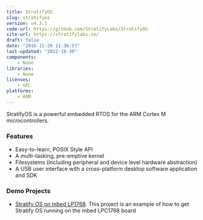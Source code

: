 ```yaml
---
title: StratifyOS
slug: stratifyos
version: v4.3.1
code-url: https://github.com/StratifyLabs/StratifyOS
site-url: https://stratifylabs.co/
draft: false
date: "2016-11-29 11:36:57"
last-updated: "2022-10-30"
components:
    - None
libraries:
    - None
licenses:
    - GPL
platforms:
    - ARM
---
```



StratifyOS is a powerful embedded RTOS for the ARM Cortex M microcontrollers.

<!--more-->

### Features
- Easy-to-learn, POSIX Style API
- A multi-tasking, pre-emptive kernel
- Filesystems (including peripheral and device level hardware abstraction)
- A USB user interface with a cross-platform desktop software application and SDK


### Demo Projects
- [Stratify OS on mbed LP1768](https://www.hackster.io/tgil/stratity-os-running-on-mbed-lpc1768-1679d7). This project is an example of how to get Stratify OS running on the mbed LPC1768 board
